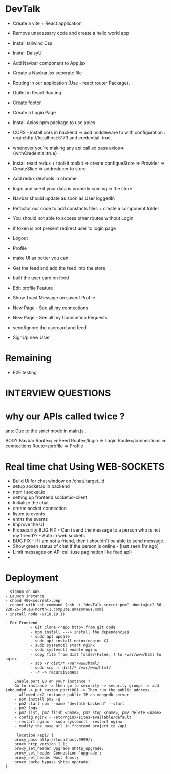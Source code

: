 # DevTalk

- Create a vite + React application
- Remove unecessary code and create a hello world app
- Install tailwind Css
- Install DaisyUi
- Add Navbar component to App.jsx
- Create a Navbar.jsx seperate file 
- Routing in our application (Use - react router Package),
- Outlet in React Routing
- Create footer
- Create a Login Page
- Install Axios npm package to use apies
- CORS - install cors in backend => add middleware to with configuration : orgin:http://localhost:5173 and credential: true,
- whenever you're making any api call so pass axios=> {withCredential:true}
- Install react redux + toolkit toolkit => create configueStore => Provider => CreateSlice => addreducer to store

- Add redux devtools in chrome
- login and see if your data is properly coming in the store
- Navbar should update as soon as User loggedIn
- Refactor our code to add constants files + create a component folder
- You should not able to access other routes without Login
- if token is not present redirect user to login page
- Logout
- Profile
- make UI as better you can
- Get the feed and add the feed into the store
- built the user card on feed
- Edit profile Feature
- Show Toast Message on saveof Profile
- New Page - See all my connections
- New Page - See all my Conncetion Requests
- send/Ignore the usercard and feed
- SignUp new User

# Remaining
- E2E testing



# INTERVIEW QUESTIONS
 
# why our APIs called twice ?
ans: Due to the strict mode in main.js..





BODY
    Navbar
    Route=/  => Feed
    Route=/login  => Login
    Route=/connections  => connections
    Route=/profile  => Profile
    






# Real time chat Using WEB-SOCKETS
- Build Ui for chat window on /chat/:target_id
- setup socket.io in backend 
- npm i socket.io 
- setting up frontend socket.io-client
- Initialize the chat
- create socket connection
- listen to events
- emits the events
- Improve the UI
- Fix security BUG FIX - Can i send the message to a person who is not my friend?? - Auth in web sockets
- BUG FIX - If i am not a friend, then i shouldn't be able to send message..
- Show green status of chat if the person is online - [last seen 1hr ago]
- Limit messages on API call (use pagination like feed api)
- 






# Deployment
    - signup on AWS
    - Launch instance
    - chomd 400<secreat>.pep
    - connet with ssh command (ssh -i "devTalk-secret.pem" ubuntu@ec2-56-228-26-50.eu-north-1.compute.amazonaws.com)
    - install node -v(18.19.1)

    - For Frontend
               - Git clone <repo http> from git code
               - npm install ---> install the dependencies
               - sudo apt update
               - sudo apt install nginx(engine X)
               - sudo systemctl start nginx
               - sudo systemctl enable nginx
               - copy file from dist folder(Files, ) to /var/www/html to nginx
               - scp -r dist/* /var/www/html/
               - sudo scp -r dist/* /var/www/html/
               - -r -> recursiveness

<!-- for backend -->
        Enable port 80 on your instance ?
        Go to instance -> then go to security -> security groups -> add inbounded -> put custom port(80) -> Then run the public address...
        - allowed ec2 instance public IP on mongodb server
        - npm install pm2 -g
        - pm2 start npm --name "devtalk-backend" --start
        - pm2 logs
        - pm2 list, pm2 flish <name>, pm2 stop <name>, pm2 delete <name>
        - config nginx - /etc/nginx/sites-available/default
        - restart nginx - sudo systemctl  restart nginx
        - modify the base_url in frontend project to /api

         location /api/ {
        proxy_pass http://localhost:9999/;
        proxy_http_version 1.1;
        proxy_set_header Upgrade $http_upgrade;
        proxy_set_header Connection 'upgrade';
        proxy_set_header Host $host;
        proxy_cache_bypass $http_upgrade;
    }




